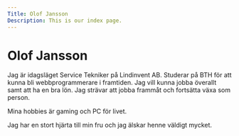 ```yaml
---
Title: Olof Jansson
Description: This is our index page.
---
```


Olof Jansson
==========================

Jag är idagsläget Service Tekniker på Lindinvent AB. Studerar på BTH för att kunna bli webbprogrammerare i framtiden. Jag vill kunna jobba överallt samt att ha en bra lön. Jag strävar att jobba frammåt och fortsätta växa som person. 

Mina hobbies är gaming och PC för livet. 

Jag har en stort hjärta till min fru och jag älskar henne väldigt mycket.
